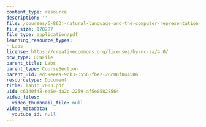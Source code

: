 ```yaml
---
content_type: resource
description: ''
file: /courses/6-863j-natural-language-and-the-computer-representation-of-knowledge-spring-2003/c6140f48ea5eda2c2259af5e05828564_lab1b_2003.pdf
file_size: 170287
file_type: application/pdf
learning_resource_types:
- Labs
license: https://creativecommons.org/licenses/by-nc-sa/4.0/
ocw_type: OCWFile
parent_title: Labs
parent_type: CourseSection
parent_uid: ed59eeea-9cb3-3556-fbe2-26c06f844506
resourcetype: Document
title: lab1b_2003.pdf
uid: c6140f48-ea5e-da2c-2259-af5e05828564
video_files:
  video_thumbnail_file: null
video_metadata:
  youtube_id: null
---
```

